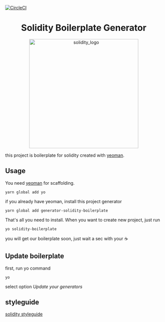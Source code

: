 [![CircleCI](https://circleci.com/gh/20Scoops-CNX/solidity-boilerplate.svg?&style=shield&circle-token=8666909adc25e84ba7ba3eba54d0c82d141d554b)](https://circleci.com/gh/20Scoops-CNX/solidity-boilerplate)

<div align="center">
<h1>Solidity Boilerplate Generator</h1>

<a href="https://upload.wikimedia.org/wikipedia/commons/thumb/9/98/Solidity_logo.svg/2000px-Solidity_logo.svg.png">
    <img height="350" width="350" alt="solidity_logo" src="https://upload.wikimedia.org/wikipedia/commons/thumb/9/98/Solidity_logo.svg/2000px-Solidity_logo.svg.png" />
</a>

</div>

this project is boilerplate for solidity created with [yeoman](http://yeoman.io/).

## Usage

You need [yeoman](http://yeoman.io/) for scaffolding.

```
yarn global add yo
```

if you already have yeoman, install this project generator

```
yarn global add generator-solidity-boilerplate
```

That's all you need to install. When you want to create new project, just run

```
yo solidity-boilerplate
```

you will get our boilerplate soon, just wait a sec with your ☕


## Update boilerplate

first, run yo command

```
yo
```

select option _Update your generators_


## styleguide

[solidity styleguide](https://solidity.readthedocs.io/en/v0.4.24/style-guide.html)
